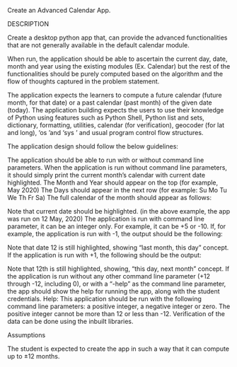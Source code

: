 Create an Advanced Calendar App.


DESCRIPTION

Create a desktop python app that, can provide the advanced functionalities that are not generally available in the default calendar module.

When run, the application should be able to ascertain the current day, date, month and year using the existing modules (Ex. Calendar) but the rest of the functionalities should be purely computed based on the algorithm and the flow of thoughts captured in the problem statement.

The application expects the learners to compute a future calendar (future month, for that date) or a past calendar (past month) of the given date (today). The application building expects the users to use their knowledge of Python using features such as Python Shell, Python list and sets, dictionary, formatting, utilities, calendar (for verification), geocoder (for lat and long), ‘os ’and ‘sys ’ and usual program control flow structures.

The application design should follow the below guidelines:

The application should be able to run with or without command line parameters.
When the application is run without command line parameters, it should simply print the current month’s calendar with current date highlighted.
The Month and Year should appear on the top (for example, May 2020)
The Days should appear in the next row (for example: Su Mo Tu We Th Fr Sa)
The full calendar of the month should appear as follows:




Note that current date should be highlighted. (in the above example, the app was run on 12 May, 2020)
The application is run with command line parameter, it can be an integer only.
For example, it can be +5 or -10.
If, for example, the application is run with -1, the output should be the following:


 

Note that date 12 is still highlighted, showing “last month, this day” concept.
If the application is run with +1, the following should be the output:


Note that 12th is still highlighted, showing, “this day, next month” concept.
If the application is run without any other command line parameter (+12 through -12, including 0), or with a “-help” as the command line parameter, the app should show the help for running the app, along with the student credentials.
Help: This application should be run with the following command line parameters: a positive integer, a negative integer or zero. The positive integer cannot be more than 12 or less than -12.
Verification of the data can be done using the inbuilt libraries.

Assumptions

The student is expected to create the app in such a way that it can compute up to ±12 months.
